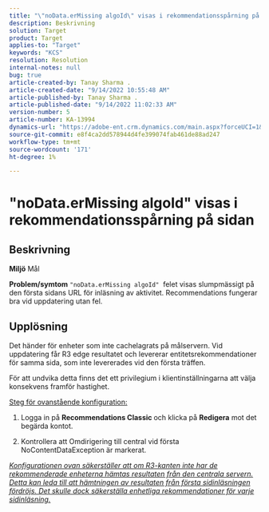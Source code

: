 ```yaml
---
title: "\"noData.erMissing algoId\" visas i rekommendationsspårning på sidan"
description: Beskrivning
solution: Target
product: Target
applies-to: "Target"
keywords: "KCS"
resolution: Resolution
internal-notes: null
bug: true
article-created-by: Tanay Sharma .
article-created-date: "9/14/2022 10:55:48 AM"
article-published-by: Tanay Sharma .
article-published-date: "9/14/2022 11:02:33 AM"
version-number: 5
article-number: KA-13994
dynamics-url: "https://adobe-ent.crm.dynamics.com/main.aspx?forceUCI=1&pagetype=entityrecord&etn=knowledgearticle&id=e3d763c7-1b34-ed11-9db1-002248086735"
source-git-commit: e8f4ca2dd578944d4fe399074fab461de88ad247
workflow-type: tm+mt
source-wordcount: '171'
ht-degree: 1%

---
```


# &quot;noData.erMissing algoId&quot; visas i rekommendationsspårning på sidan

## Beskrivning

<b>Miljö</b>
Mål


<b>Problem/symtom</b>
`"noData.erMissing algoId"`  felet visas slumpmässigt på den första sidans URL för inläsning av aktivitet. Recommendations fungerar bra vid uppdatering utan fel.


## Upplösning


Det händer för enheter som inte cachelagrats på målservern. Vid uppdatering får R3 edge resultatet och levererar entitetsrekommendationer för samma sida, som inte levererades vid den första träffen.

För att undvika detta finns det ett privilegium i klientinställningarna att välja konsekvens framför hastighet.



<u>Steg för ovanstående konfiguration:</u>

1. Logga in på <b>Recommendations Classic </b>och klicka på <b>Redigera</b> mot det begärda kontot.

2. Kontrollera att Omdirigering till central vid första NoContentDataException är markerat.

*<u>Konfigurationen ovan säkerställer att om R3-kanten inte har de rekommenderade enheterna hämtas resultaten från den centrala servern. Detta kan leda till att hämtningen av resultaten från första sidinläsningen fördröjs. Det skulle dock säkerställa enhetliga rekommendationer för varje sidinläsning.</u>*


